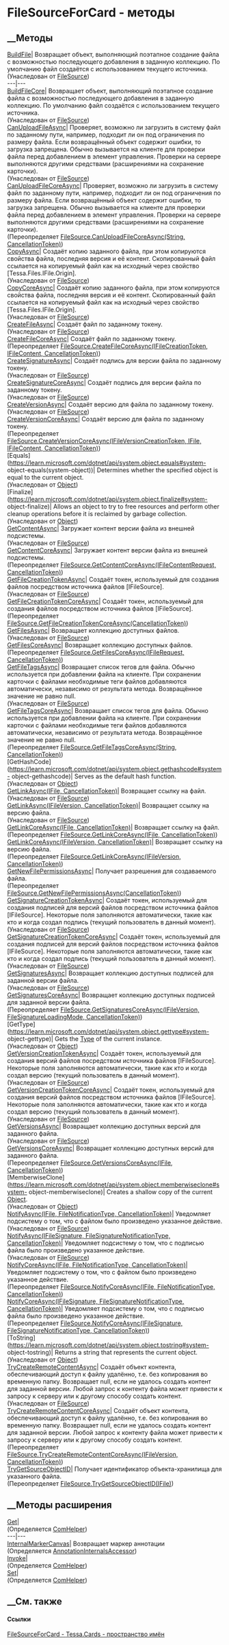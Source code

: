 # FileSourceForCard - методы
##  __Методы
[BuildFile](M_Tessa_Files_FileSource_BuildFile.htm)|  Возвращает объект,
выполняющий поэтапное создание файла с возможностью последующего добавления в
заданную коллекцию. По умолчанию файл создаётся с использованием текущего
источника.  
(Унаследован от [FileSource](T_Tessa_Files_FileSource.htm))  
---|---  
[BuildFileCore](M_Tessa_Files_FileSource_BuildFileCore.htm)|  Возвращает
объект, выполняющий поэтапное создание файла с возможностью последующего
добавления в заданную коллекцию. По умолчанию файл создаётся с использованием
текущего источника.  
(Унаследован от [FileSource](T_Tessa_Files_FileSource.htm))  
[CanUploadFileAsync](M_Tessa_Files_FileSource_CanUploadFileAsync.htm)|
Проверяет, возможно ли загрузить в систему файл по заданному пути, например,
подходит ли он под ограничения по размеру файла. Если возвращённый объект
содержит ошибки, то загрузка запрещена. Обычно вызывается на клиенте для
проверки файла перед добавлением в элемент управления. Проверки на сервере
выполняются другими средствами (расширениями на сохранение карточки).  
(Унаследован от [FileSource](T_Tessa_Files_FileSource.htm))  
[CanUploadFileCoreAsync](M_Tessa_Cards_FileSourceForCard_CanUploadFileCoreAsync.htm)|
Проверяет, возможно ли загрузить в систему файл по заданному пути, например,
подходит ли он под ограничения по размеру файла. Если возвращённый объект
содержит ошибки, то загрузка запрещена. Обычно вызывается на клиенте для
проверки файла перед добавлением в элемент управления. Проверки на сервере
выполняются другими средствами (расширениями на сохранение карточки).  
(Переопределяет [FileSource.CanUploadFileCoreAsync(String,
CancellationToken)](M_Tessa_Files_FileSource_CanUploadFileCoreAsync.htm))  
[CopyAsync](M_Tessa_Files_FileSource_CopyAsync.htm)|  Создаёт копию заданного
файла, при этом копируются свойства файла, последняя версия и её контент.
Скопированный файл ссылается на копируемый файл как на исходный через свойство
[Tessa.Files.IFile.Origin].  
(Унаследован от [FileSource](T_Tessa_Files_FileSource.htm))  
[CopyCoreAsync](M_Tessa_Files_FileSource_CopyCoreAsync.htm)|  Создаёт копию
заданного файла, при этом копируются свойства файла, последняя версия и её
контент. Скопированный файл ссылается на копируемый файл как на исходный через
свойство [Tessa.Files.IFile.Origin].  
(Унаследован от [FileSource](T_Tessa_Files_FileSource.htm))  
[CreateFileAsync](M_Tessa_Files_FileSource_CreateFileAsync.htm)| Создаёт файл
по заданному токену.  
(Унаследован от [FileSource](T_Tessa_Files_FileSource.htm))  
[CreateFileCoreAsync](M_Tessa_Cards_FileSourceForCard_CreateFileCoreAsync.htm)|
Создаёт файл по заданному токену.  
(Переопределяет [FileSource.CreateFileCoreAsync(IFileCreationToken,
IFileContent,
CancellationToken)](M_Tessa_Files_FileSource_CreateFileCoreAsync.htm))  
[CreateSignatureAsync](M_Tessa_Files_FileSource_CreateSignatureAsync.htm)|
Создаёт подпись для версии файла по заданному токену.  
(Унаследован от [FileSource](T_Tessa_Files_FileSource.htm))  
[CreateSignatureCoreAsync](M_Tessa_Files_FileSource_CreateSignatureCoreAsync.htm)|
Создаёт подпись для версии файла по заданному токену.  
(Унаследован от [FileSource](T_Tessa_Files_FileSource.htm))  
[CreateVersionAsync](M_Tessa_Files_FileSource_CreateVersionAsync.htm)| Создаёт
версию для файла по заданному токену.  
(Унаследован от [FileSource](T_Tessa_Files_FileSource.htm))  
[CreateVersionCoreAsync](M_Tessa_Cards_FileSourceForCard_CreateVersionCoreAsync.htm)|
Создаёт версию для файла по заданному токену.  
(Переопределяет [FileSource.CreateVersionCoreAsync(IFileVersionCreationToken,
IFile, IFileContent,
CancellationToken)](M_Tessa_Files_FileSource_CreateVersionCoreAsync.htm))  
[Equals](https://learn.microsoft.com/dotnet/api/system.object.equals#system-
object-equals\(system-object\))| Determines whether the specified object is
equal to the current object.  
(Унаследован от
[Object](https://learn.microsoft.com/dotnet/api/system.object))  
[Finalize](https://learn.microsoft.com/dotnet/api/system.object.finalize#system-
object-finalize)| Allows an object to try to free resources and perform other
cleanup operations before it is reclaimed by garbage collection.  
(Унаследован от
[Object](https://learn.microsoft.com/dotnet/api/system.object))  
[GetContentAsync](M_Tessa_Files_FileSource_GetContentAsync.htm)|  Загружает
контент версии файла из внешней подсистемы.  
(Унаследован от [FileSource](T_Tessa_Files_FileSource.htm))  
[GetContentCoreAsync](M_Tessa_Cards_FileSourceForCard_GetContentCoreAsync.htm)|
Загружает контент версии файла из внешней подсистемы.  
(Переопределяет [FileSource.GetContentCoreAsync(IFileContentRequest,
CancellationToken)](M_Tessa_Files_FileSource_GetContentCoreAsync.htm))  
[GetFileCreationTokenAsync](M_Tessa_Files_FileSource_GetFileCreationTokenAsync.htm)|
Создаёт токен, используемый для создания файлов посредством источника файлов
[IFileSource].  
(Унаследован от [FileSource](T_Tessa_Files_FileSource.htm))  
[GetFileCreationTokenCoreAsync](M_Tessa_Cards_FileSourceForCard_GetFileCreationTokenCoreAsync.htm)|
Создаёт токен, используемый для создания файлов посредством источника файлов
[IFileSource].  
(Переопределяет
[FileSource.GetFileCreationTokenCoreAsync(CancellationToken)](M_Tessa_Files_FileSource_GetFileCreationTokenCoreAsync.htm))  
[GetFilesAsync](M_Tessa_Files_FileSource_GetFilesAsync.htm)| Возвращает
коллекцию доступных файлов.  
(Унаследован от [FileSource](T_Tessa_Files_FileSource.htm))  
[GetFilesCoreAsync](M_Tessa_Cards_FileSourceForCard_GetFilesCoreAsync.htm)|
Возвращает коллекцию доступных файлов.  
(Переопределяет [FileSource.GetFilesCoreAsync(IFileRequest,
CancellationToken)](M_Tessa_Files_FileSource_GetFilesCoreAsync.htm))  
[GetFileTagsAsync](M_Tessa_Files_FileSource_GetFileTagsAsync.htm)|  Возвращает
список тегов для файла. Обычно используется при добавлении файла на клиенте.
При сохранении карточки с файлами необходимые теги файлов добавляются
автоматически, независимо от результата метода. Возвращённое значение не равно
null.  
(Унаследован от [FileSource](T_Tessa_Files_FileSource.htm))  
[GetFileTagsCoreAsync](M_Tessa_Cards_FileSourceForCard_GetFileTagsCoreAsync.htm)|
Возвращает список тегов для файла. Обычно используется при добавлении файла на
клиенте. При сохранении карточки с файлами необходимые теги файлов добавляются
автоматически, независимо от результата метода. Возвращённое значение не равно
null.  
(Переопределяет [FileSource.GetFileTagsCoreAsync(String,
CancellationToken)](M_Tessa_Files_FileSource_GetFileTagsCoreAsync.htm))  
[GetHashCode](https://learn.microsoft.com/dotnet/api/system.object.gethashcode#system-
object-gethashcode)| Serves as the default hash function.  
(Унаследован от
[Object](https://learn.microsoft.com/dotnet/api/system.object))  
[GetLinkAsync(IFile,
CancellationToken)](M_Tessa_Files_FileSource_GetLinkAsync.htm)| Возвращает
ссылку на файл.  
(Унаследован от [FileSource](T_Tessa_Files_FileSource.htm))  
[GetLinkAsync(IFileVersion,
CancellationToken)](M_Tessa_Files_FileSource_GetLinkAsync_1.htm)| Возвращает
ссылку на версию файла.  
(Унаследован от [FileSource](T_Tessa_Files_FileSource.htm))  
[GetLinkCoreAsync(IFile,
CancellationToken)](M_Tessa_Cards_FileSourceForCard_GetLinkCoreAsync.htm)|
Возвращает ссылку на файл.  
(Переопределяет [FileSource.GetLinkCoreAsync(IFile,
CancellationToken)](M_Tessa_Files_FileSource_GetLinkCoreAsync.htm))  
[GetLinkCoreAsync(IFileVersion,
CancellationToken)](M_Tessa_Cards_FileSourceForCard_GetLinkCoreAsync_1.htm)|
Возвращает ссылку на версию файла.  
(Переопределяет [FileSource.GetLinkCoreAsync(IFileVersion,
CancellationToken)](M_Tessa_Files_FileSource_GetLinkCoreAsync_1.htm))  
[GetNewFilePermissionsAsync](M_Tessa_Cards_FileSourceForCard_GetNewFilePermissionsAsync.htm)|
Получает разрешения для создаваемого файла.  
(Переопределяет
[FileSource.GetNewFilePermissionsAsync(CancellationToken)](M_Tessa_Files_FileSource_GetNewFilePermissionsAsync.htm))  
[GetSignatureCreationTokenAsync](M_Tessa_Files_FileSource_GetSignatureCreationTokenAsync.htm)|
Создаёт токен, используемый для создания подписей для версий файлов
посредством источника файлов [IFileSource]. Некоторые поля заполняются
автоматически, такие как кто и когда создал подпись (текущий пользователь в
данный момент).  
(Унаследован от [FileSource](T_Tessa_Files_FileSource.htm))  
[GetSignatureCreationTokenCoreAsync](M_Tessa_Files_FileSource_GetSignatureCreationTokenCoreAsync.htm)|
Создаёт токен, используемый для создания подписей для версий файлов
посредством источника файлов [IFileSource]. Некоторые поля заполняются
автоматически, такие как кто и когда создал подпись (текущий пользователь в
данный момент).  
(Унаследован от [FileSource](T_Tessa_Files_FileSource.htm))  
[GetSignaturesAsync](M_Tessa_Files_FileSource_GetSignaturesAsync.htm)|
Возвращает коллекцию доступных подписей для заданной версии файла.  
(Унаследован от [FileSource](T_Tessa_Files_FileSource.htm))  
[GetSignaturesCoreAsync](M_Tessa_Cards_FileSourceForCard_GetSignaturesCoreAsync.htm)|
Возвращает коллекцию доступных подписей для заданной версии файла.  
(Переопределяет [FileSource.GetSignaturesCoreAsync(IFileVersion,
FileSignatureLoadingMode,
CancellationToken)](M_Tessa_Files_FileSource_GetSignaturesCoreAsync.htm))  
[GetType](https://learn.microsoft.com/dotnet/api/system.object.gettype#system-
object-gettype)| Gets the
[Type](https://learn.microsoft.com/dotnet/api/system.type) of the current
instance.  
(Унаследован от
[Object](https://learn.microsoft.com/dotnet/api/system.object))  
[GetVersionCreationTokenAsync](M_Tessa_Files_FileSource_GetVersionCreationTokenAsync.htm)|
Создаёт токен, используемый для создания версий файлов посредством источника
файлов [IFileSource]. Некоторые поля заполняются автоматически, такие как кто
и когда создал версию (текущий пользователь в данный момент).  
(Унаследован от [FileSource](T_Tessa_Files_FileSource.htm))  
[GetVersionCreationTokenCoreAsync](M_Tessa_Files_FileSource_GetVersionCreationTokenCoreAsync.htm)|
Создаёт токен, используемый для создания версий файлов посредством источника
файлов [IFileSource]. Некоторые поля заполняются автоматически, такие как кто
и когда создал версию (текущий пользователь в данный момент).  
(Унаследован от [FileSource](T_Tessa_Files_FileSource.htm))  
[GetVersionsAsync](M_Tessa_Files_FileSource_GetVersionsAsync.htm)| Возвращает
коллекцию доступных версий для заданного файла.  
(Унаследован от [FileSource](T_Tessa_Files_FileSource.htm))  
[GetVersionsCoreAsync](M_Tessa_Cards_FileSourceForCard_GetVersionsCoreAsync.htm)|
Возвращает коллекцию доступных версий для заданного файла.  
(Переопределяет [FileSource.GetVersionsCoreAsync(IFile,
CancellationToken)](M_Tessa_Files_FileSource_GetVersionsCoreAsync.htm))  
[MemberwiseClone](https://learn.microsoft.com/dotnet/api/system.object.memberwiseclone#system-
object-memberwiseclone)| Creates a shallow copy of the current
[Object](https://learn.microsoft.com/dotnet/api/system.object).  
(Унаследован от
[Object](https://learn.microsoft.com/dotnet/api/system.object))  
[NotifyAsync(IFile, FileNotificationType,
CancellationToken)](M_Tessa_Files_FileSource_NotifyAsync.htm)| Уведомляет
подсистему о том, что с файлом было произведено указанное действие.  
(Унаследован от [FileSource](T_Tessa_Files_FileSource.htm))  
[NotifyAsync(IFileSignature, FileSignatureNotificationType,
CancellationToken)](M_Tessa_Files_FileSource_NotifyAsync_1.htm)| Уведомляет
подсистему о том, что с подписью файла было произведено указанное действие.  
(Унаследован от [FileSource](T_Tessa_Files_FileSource.htm))  
[NotifyCoreAsync(IFile, FileNotificationType,
CancellationToken)](M_Tessa_Cards_FileSourceForCard_NotifyCoreAsync.htm)|
Уведомляет подсистему о том, что с файлом было произведено указанное действие.  
(Переопределяет [FileSource.NotifyCoreAsync(IFile, FileNotificationType,
CancellationToken)](M_Tessa_Files_FileSource_NotifyCoreAsync.htm))  
[NotifyCoreAsync(IFileSignature, FileSignatureNotificationType,
CancellationToken)](M_Tessa_Cards_FileSourceForCard_NotifyCoreAsync_1.htm)|
Уведомляет подсистему о том, что с подписью файла было произведено указанное
действие.  
(Переопределяет [FileSource.NotifyCoreAsync(IFileSignature,
FileSignatureNotificationType,
CancellationToken)](M_Tessa_Files_FileSource_NotifyCoreAsync_1.htm))  
[ToString](https://learn.microsoft.com/dotnet/api/system.object.tostring#system-
object-tostring)| Returns a string that represents the current object.  
(Унаследован от
[Object](https://learn.microsoft.com/dotnet/api/system.object))  
[TryCreateRemoteContentAsync](M_Tessa_Files_FileSource_TryCreateRemoteContentAsync.htm)|
Создаёт объект контента, обеспечивающий доступ к файлу удалённо, т.е. без
копирования во временную папку. Возвращает null, если не удалось создать
контент для заданной версии. Любой запрос к контенту файла может привести к
запросу к серверу или к другому способу создать контент.  
(Унаследован от [FileSource](T_Tessa_Files_FileSource.htm))  
[TryCreateRemoteContentCoreAsync](M_Tessa_Cards_FileSourceForCard_TryCreateRemoteContentCoreAsync.htm)|
Создаёт объект контента, обеспечивающий доступ к файлу удалённо, т.е. без
копирования во временную папку. Возвращает null, если не удалось создать
контент для заданной версии. Любой запрос к контенту файла может привести к
запросу к серверу или к другому способу создать контент.  
(Переопределяет [FileSource.TryCreateRemoteContentCoreAsync(IFileVersion,
CancellationToken)](M_Tessa_Files_FileSource_TryCreateRemoteContentCoreAsync.htm))  
[TryGetSourceObjectID](M_Tessa_Cards_FileSourceForCard_TryGetSourceObjectID.htm)|
Получает идентификатор объекта-хранилища для указанного файла.  
(Переопределяет
[FileSource.TryGetSourceObjectID(IFile)](M_Tessa_Files_FileSource_TryGetSourceObjectID.htm))  
##  __Методы расширения
[Get](M_Tessa_Extensions_Default_Client_EDS_ComHelper_Get.htm)|  
(Определяется
[ComHelper](T_Tessa_Extensions_Default_Client_EDS_ComHelper.htm))  
---|---  
[InternalMarkerCanvas](M_Tessa_UI_Views_Charting_Annotations_AnnotationInternalsAccessor_InternalMarkerCanvas.htm)|
Возвращает маркер аннотации  
(Определяется
[AnnotationInternalsAccessor](T_Tessa_UI_Views_Charting_Annotations_AnnotationInternalsAccessor.htm))  
[Invoke](M_Tessa_Extensions_Default_Client_EDS_ComHelper_Invoke.htm)|  
(Определяется
[ComHelper](T_Tessa_Extensions_Default_Client_EDS_ComHelper.htm))  
[Set](M_Tessa_Extensions_Default_Client_EDS_ComHelper_Set.htm)|  
(Определяется
[ComHelper](T_Tessa_Extensions_Default_Client_EDS_ComHelper.htm))  
##  __См. также
#### Ссылки
[FileSourceForCard - ](T_Tessa_Cards_FileSourceForCard.htm)
[Tessa.Cards - пространство имён](N_Tessa_Cards.htm)

